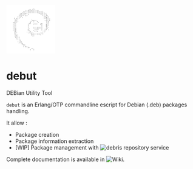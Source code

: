 ![Debris' logo](https://raw.githubusercontent.com/crownedgrouse/debut/master/doc/debut_logo.png) 
# debut
DEBian Utility Tool

`debut` is an Erlang/OTP commandline escript for Debian (.deb) packages handling.

It allow :
* Package creation
* Package information extraction
* [WIP] Package management with ![debris](https://github.com/crownedgrouse/debris) repository service 

Complete documentation is available in ![Wiki](https://github.com/crownedgrouse/debut/wiki).
